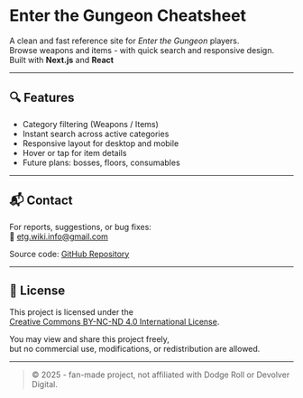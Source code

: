 # Enter the Gungeon Cheatsheet

A clean and fast reference site for *Enter the Gungeon* players.  
Browse weapons and items - with quick search and responsive design.  
Built with **Next.js** and **React**

---

## 🔍 Features
- Category filtering (Weapons / Items)
- Instant search across active categories
- Responsive layout for desktop and mobile
- Hover or tap for item details
- Future plans: bosses, floors, consumables

---

## 📬 Contact
For reports, suggestions, or bug fixes:  
📧 [etg.wiki.info@gmail.com](mailto:etg.wiki.info@gmail.com)

Source code: [GitHub Repository](https://github.com/anewww/etg-wiki/)

---

## 📜 License
This project is licensed under the  
[Creative Commons BY-NC-ND 4.0 International License](https://creativecommons.org/licenses/by-nc-nd/4.0/).

You may view and share this project freely,  
but no commercial use, modifications, or redistribution are allowed.

---

> © 2025 - fan-made project, not affiliated with Dodge Roll or Devolver Digital.